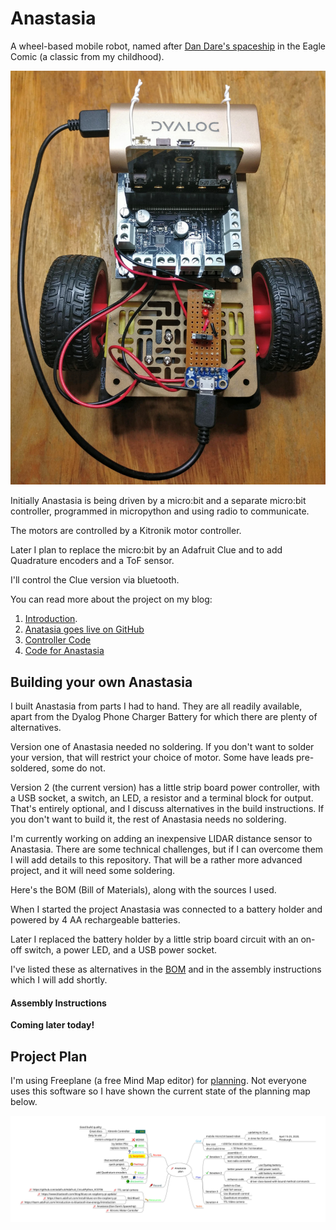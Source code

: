 # Anastasia

A wheel-based mobile robot, named after [Dan Dare's spaceship](http://www.dandare.org/dan/anastasia/anastasia.htm) in the Eagle Comic (a classic from my childhood).

![Anastasia](docs/images/anastasia-with-dylaog-battery.jpg)

Initially Anastasia is being driven by a micro:bit and a separate micro:bit controller, programmed in micropython and using radio to communicate.

The motors are controlled by a Kitronik motor controller.

Later I plan to replace the micro:bit by an Adafruit Clue and to add Quadrature encoders and a ToF sensor.

I'll control the Clue version via bluetooth.

You can read more about the project on my blog:
 
1. [Introduction](https://blog.rareschool.com/2020/03/yet-another-homebrew-robot.html).
1. [Anatasia goes live on GitHub](https://blog.rareschool.com/2020/03/anastasia-is-simple-home-brew-robot-now.html)
1. [Controller Code](https://blog.rareschool.com/2020/03/controlling-anastasia-from-second.html)
1. [Code for Anastasia](https://blog.rareschool.com/2020/03/driving-anastasias-kitronik-motor.html)


## Building your own Anastasia

I built Anastasia from parts I had to hand. They are all readily available, apart from the Dyalog Phone Charger Battery for which there are plenty of alternatives.

Version one of Anastasia needed no soldering. If you don't want to solder your version, that will restrict your choice of motor. Some have leads pre-soldered, some do not.

Version 2 (the current version) has a little strip board power controller, with a USB socket, a switch, an LED, a resistor and a terminal block for output. That's entirely optional, and I discuss alternatives in the build instructions. If you don't want to build it, the rest of Anastasia needs no soldering.

I'm currently working on adding an inexpensive LIDAR distance sensor to Anastasia. There are some technical challenges, but if I can overcome them I will add details to this repository. That will be a rather more advanced project, and it will need some soldering.

Here's the BOM (Bill of Materials), along with the sources I used.

When I started the project Anastasia was connected to a battery holder and powered by 4 AA rechargeable batteries. 

Later I replaced the battery holder by a little strip board circuit with an on-off switch, a power LED, and a USB power socket.

I've listed these as alternatives in the [BOM](BOM.md) and in the assembly instructions which I will add shortly.



#### Assembly Instructions

**Coming later today!**



## Project Plan

I'm using Freeplane (a free Mind Map editor) for [planning](plan/anastasia-bot-plan.mm). Not everyone uses this software so I have shown the current state of the planning map below.

![Plan](docs/images/anastasia-bot-plan.svg)


